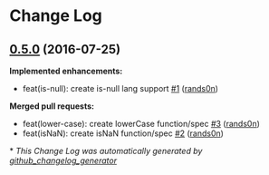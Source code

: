 # Change Log

## [0.5.0](https://github.com/rands0n/spectacles/tree/0.5.0) (2016-07-25)
**Implemented enhancements:**

- feat\(is-null\): create is-null lang support [\#1](https://github.com/rands0n/spectacles/pull/1) ([rands0n](https://github.com/rands0n))

**Merged pull requests:**

- feat\(lower-case\): create lowerCase function/spec [\#3](https://github.com/rands0n/spectacles/pull/3) ([rands0n](https://github.com/rands0n))
- feat\(isNaN\): create isNaN function/spec [\#2](https://github.com/rands0n/spectacles/pull/2) ([rands0n](https://github.com/rands0n))



\* *This Change Log was automatically generated by [github_changelog_generator](https://github.com/skywinder/Github-Changelog-Generator)*